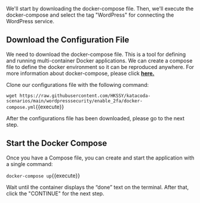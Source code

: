 We'll start by downloading the docker-compose file. Then, we'll execute the docker-compose and select the tag "WordPress" for connecting the WordPress service.

## Download the Configuration File

We need to download the docker-compose file. This is a tool for defining and running multi-container Docker applications. We can create a compose file to define the docker environment so it can be reproduced anywhere. For more information about docker-compose, please click [**here.**](https://docs.docker.com/compose/)

Clone our configurations file with the following command:

`wget https://raw.githubusercontent.com/HKSSY/katacoda-scenarios/main/wordpresssecurity/enable_2fa/docker-compose.yml`{{execute}}

After the configurations file has been downloaded, please go to the next step.

## Start the Docker Compose

Once you have a Compose file, you can create and start the application with a single command:

`docker-compose up`{{execute}}

Wait until the container displays the “done” text on the terminal. After that, click the "CONTINUE" for the next step.
